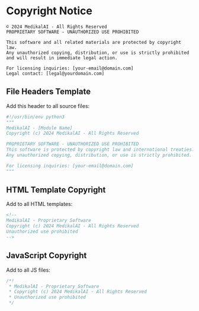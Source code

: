 # Copyright Notice

```
© 2024 MedikalAI - All Rights Reserved
PROPRIETARY SOFTWARE - UNAUTHORIZED USE PROHIBITED

This software and all related materials are protected by copyright law.
Any unauthorized copying, distribution, or use is strictly prohibited
and will result in immediate legal action.

For licensing inquiries: [your-email@domain.com]
Legal contact: [legal@yourdomain.com]
```

## File Headers Template

Add this header to all source files:

```python
#!/usr/bin/env python3
"""
MedikalAI - [Module Name]
Copyright (c) 2024 MedikalAI - All Rights Reserved

PROPRIETARY SOFTWARE - UNAUTHORIZED USE PROHIBITED
This software is protected by copyright law and international treaties.
Any unauthorized copying, distribution, or use is strictly prohibited.

For licensing inquiries: [your-email@domain.com]
"""
```

## HTML Template Copyright

Add to all HTML templates:

```html
<!-- 
MedikalAI - Proprietary Software
Copyright (c) 2024 MedikalAI - All Rights Reserved
Unauthorized use prohibited
-->
```

## JavaScript Copyright

Add to all JS files:

```javascript
/*!
 * MedikalAI - Proprietary Software
 * Copyright (c) 2024 MedikalAI - All Rights Reserved
 * Unauthorized use prohibited
 */
``` 